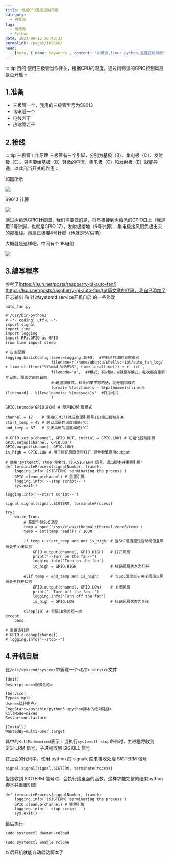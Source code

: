 ```yaml
---
title: 根据CPU温度控制风扇
category: 
  - 树莓派
tag: 
  - 树莓派
  - Python
date: 2021-09-13 20:42:32
permalink: /pages/f69060/
head:
  - [meta, { name: keywords , content: "树莓派,linux,python,温度控制风扇" }]
---
```


::: tip 目的
使用三极管当作开关，根据CPU的温度，通过树莓派的GPIO控制风扇是否开启
:::
<!-- more -->

## 1.准备

- 三极管一个，我用的三极管型号为S9013
- 1k电阻一个
- 电线若干
- 热缩管若干

## 2.接线

::: tip 三极管工作原理
三极管有三个引脚，分别为基极（B）、集电极（C）、发射极（E）。只需要给基极（B）轻微的电流，集电极（C）和发射极（E）就能导通，以此充当开关的作用
:::

如图所示

![](/assets/page-img/2021/20210913/1.webp)


S9013 针脚

![](/assets/page-img/2021/20210913/2.webp)

通过[树莓派GPIO针脚图](https://pinout.xyz/)，我们需要做的是，将基极接到树莓派的GPIO口上（我是用11号针脚，也就是GPIO 17），发射极接地（6号针脚），集电极接风扇负极出来的那根线。风扇正极接4号针脚（也就是5V供电）

大概就是这样吧，中间有个 1K电阻

![](/assets/page-img/2021/20210913/4.webp)

## 3.编写程序

参考了[https://lsun.net/posts/raspberry-pi-auto-fan/](https://lsun.net/posts/raspberry-pi-auto-fan/)这篇文章的代码，我自己添加了 日志输出 和 针对systemd service开机自启 的一些修改

``auto_fan.py``

```
#!/usr/bin/python3
# -*- coding: utf-8 -*-
import signal
import time
import logging
import RPi.GPIO as GPIO
from time import sleep

# 日志配置
logging.basicConfig(level=logging.INFO,  #控制台打印的日志级别
                    filename=r'/home/ubuntu/shellscript/auto_fan_log/' + time.strftime("%Y%m%d-%H%M%S", time.localtime()) + r'.txt',
                    filemode='a',  ##模式，有w和a，w就是写模式，每次都会重新写日志，覆盖之前的日志
                    #a是追加模式，默认如果不写的话，就是追加模式
                    format='%(asctime)s - %(pathname)s[line:%(lineno)d] - %(levelname)s: %(message)s'  #日志格式
                    )

GPIO.setmode(GPIO.BCM) # 使用BCM引脚模式

channel = 17    # 使用BCM17(对应物理引脚号11)接口控制开关
start_temp = 45 # 启动风扇的温度阈值(℃)
end_temp = 37   # 关闭风扇的温度阈值(℃)

# GPIO.setup(channel, GPIO.OUT, initial = GPIO.LOW) # 初始化控制引脚
GPIO.setup(channel, GPIO.OUT)
GPIO.output(channel, GPIO.LOW)
is_high = GPIO.LOW # 用于标记风扇是否打开 避免频繁调用output

# 使用"systemctl stop 命令时，传入SIGTERM 信号，退出脚本并重置引脚"
def terminateProcess(signalNumber, frame):
    logging.info('(SIGTERM) terminating the process')
    GPIO.cleanup(channel) # 重置引脚
    logging.info('--stop script--')
    sys.exit()

logging.info('--start script--')

signal.signal(signal.SIGTERM, terminateProcess)

try:
    while True:
        # 获取当前SoC温度
        temp = open('/sys/class/thermal/thermal_zone0/temp')
        temp = int(temp.read()) / 1000

        if temp > start_temp and not is_high: # 当SoC温度超过启动阈值且风扇处于关闭状态
            GPIO.output(channel, GPIO.HIGH)   # 打开风扇
            print("--Turn on the fan--")
            logging.info('Turn on the fan')
            is_high = GPIO.HIGH               # 标记风扇状态为打开

        elif temp < end_temp and is_high:     # 当SoC温度低于关闭阈值且风扇处于打开状态
            GPIO.output(channel, GPIO.LOW)    # 关闭风扇
            print("--Turn off the fan--")
            logging.info('Turn off the fan')
            is_high = GPIO.LOW                # 标记风扇状态为关闭

        sleep(10) # 每隔10秒监控一次
except:
    pass

# 重置该引脚
# GPIO.cleanup(channel)
# logging.info('--stop--')
```

## 4.开机自启

在`/etc/systemd/system/`中新建一个`<名字>.service`文件

```
[Unit]
Description=<服务名称>

[Service]
Type=simple
User=<运行用户>
ExecStart=/usr/bin/python3 <python脚本的绝对路径>
KillMode=mixed
Restart=on-failure

[Install]
WantedBy=multi-user.target
```

其中的`KillMode=mixed`表示：当执行`systemctl stop`命令时，主进程将收到 SIGTERM 信号，子进程收到 SIGKILL 信号

在上面的代码中，使用 python 的 signalk 库来接收处理 SIGTERM 信号

```
signal.signal(signal.SIGTERM, terminateProcess)
```

当接收到 SIGTERM 信号时，会执行这里面的函数。这样才能完整的结束python脚本并重置引脚

```
def terminateProcess(signalNumber, frame):
    logging.info('(SIGTERM) terminating the process')
    GPIO.cleanup(channel) # 重置引脚
    logging.info('--stop script--')
    sys.exit()
```

最后执行

```
sudo systemctl daemon-reload
```

```
sudo systemctl enable rclone
```

以后开机就能自动启动脚本了